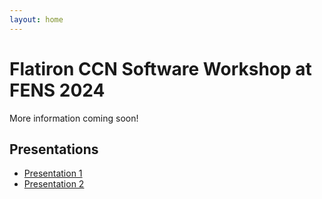 ```yaml
---
layout: home
---
```


# Flatiron CCN Software Workshop at FENS 2024

More information coming soon!

## Presentations

- [Presentation 1](presentation1)
- [Presentation 2](presentation2)